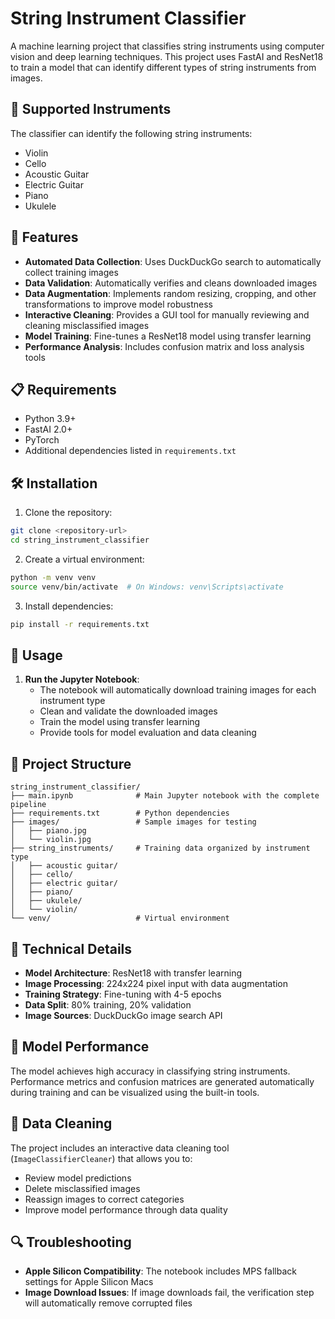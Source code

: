 # String Instrument Classifier

A machine learning project that classifies string instruments using computer vision and deep learning techniques. This project uses FastAI and ResNet18 to train a model that can identify different types of string instruments from images.

## 🎵 Supported Instruments

The classifier can identify the following string instruments:
- Violin
- Cello
- Acoustic Guitar
- Electric Guitar
- Piano
- Ukulele

## 🚀 Features

- **Automated Data Collection**: Uses DuckDuckGo search to automatically collect training images
- **Data Validation**: Automatically verifies and cleans downloaded images
- **Data Augmentation**: Implements random resizing, cropping, and other transformations to improve model robustness
- **Interactive Cleaning**: Provides a GUI tool for manually reviewing and cleaning misclassified images
- **Model Training**: Fine-tunes a ResNet18 model using transfer learning
- **Performance Analysis**: Includes confusion matrix and loss analysis tools

## 📋 Requirements

- Python 3.9+
- FastAI 2.0+
- PyTorch
- Additional dependencies listed in `requirements.txt`

## 🛠️ Installation

1. Clone the repository:
```bash
git clone <repository-url>
cd string_instrument_classifier
```

2. Create a virtual environment:
```bash
python -m venv venv
source venv/bin/activate  # On Windows: venv\Scripts\activate
```

3. Install dependencies:
```bash
pip install -r requirements.txt
```

## 📖 Usage

1. **Run the Jupyter Notebook**:
   - The notebook will automatically download training images for each instrument type
   - Clean and validate the downloaded images
   - Train the model using transfer learning
   - Provide tools for model evaluation and data cleaning

## 📁 Project Structure

```
string_instrument_classifier/
├── main.ipynb              # Main Jupyter notebook with the complete pipeline
├── requirements.txt        # Python dependencies
├── images/                 # Sample images for testing
│   ├── piano.jpg
│   └── violin.jpg
├── string_instruments/     # Training data organized by instrument type
│   ├── acoustic guitar/
│   ├── cello/
│   ├── electric guitar/
│   ├── piano/
│   ├── ukulele/
│   └── violin/
└── venv/                   # Virtual environment
```

## 🔧 Technical Details

- **Model Architecture**: ResNet18 with transfer learning
- **Image Processing**: 224x224 pixel input with data augmentation
- **Training Strategy**: Fine-tuning with 4-5 epochs
- **Data Split**: 80% training, 20% validation
- **Image Sources**: DuckDuckGo image search API

## 🎯 Model Performance

The model achieves high accuracy in classifying string instruments. Performance metrics and confusion matrices are generated automatically during training and can be visualized using the built-in tools.

## 🧹 Data Cleaning

The project includes an interactive data cleaning tool (`ImageClassifierCleaner`) that allows you to:
- Review model predictions
- Delete misclassified images
- Reassign images to correct categories
- Improve model performance through data quality

## 🔍 Troubleshooting

- **Apple Silicon Compatibility**: The notebook includes MPS fallback settings for Apple Silicon Macs
- **Image Download Issues**: If image downloads fail, the verification step will automatically remove corrupted files
